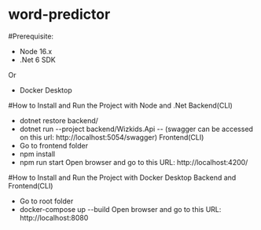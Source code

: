 # word-predictor

#Prerequisite:
- Node 16.x
- .Net 6 SDK

Or
- Docker Desktop


#How to Install and Run the Project with Node and .Net
Backend(CLI)
- dotnet restore backend/
- dotnet run --project backend/Wizkids.Api -- (swagger can be accessed on this url: http://localhost:5054/swagger)
Frontend(CLI)
- Go to frontend folder
- npm install
- npm run start
Open browser and go to this URL: http://localhost:4200/


#How to Install and Run the Project with Docker Desktop
Backend and Frontend(CLI)
- Go to root folder
- docker-compose up --build
Open browser and go to this URL: http://localhost:8080
